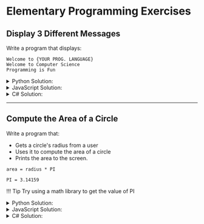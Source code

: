 # Elementary Programming Exercises

## Display 3 Different Messages

Write a program that displays:

```
Welcome to {YOUR PROG. LANGUAGE}
Welcome to Computer Science
Programming is Fun
```

<details>
  <summary>Python Solution:</summary>

```py linenums="1"
print('Welcome to Python!')
print('Welcome to Computer Science!')
print('Programming is Fun!')
```

</details>

<details>
  <summary>JavaScript Solution:</summary>

```js linenums="1"
alert('Welcome to JavaScript!')
console.log('Welcome to JavaScript!')

alert('Welcome to Computer Science!')
console.log('Welcome to Computer Science!')

alert('Programming is Fun!')
console.log('Programming is Fun!')
```

</details>

<details>
  <summary>C# Solution:</summary>

```csharp linenums="1"
Console.WriteLine("Welcome to C#!");
Console.WriteLine("Welcome to COmputer Science!");
Console.WriteLine("Programming is Fun!");
```

</details>

---

## Compute the Area of a Circle

Write a program that:

* Gets a circle's radius from a user
* Uses it to compute the area of a circle
* Prints the area to the screen.

```
area = radius * PI

PI = 3.14159
```

!!! Tip
    Try using a math library to get the value of PI

<details>
  <summary>Python Solution:</summary>

Solution #1

```py linenums="1"
radius = input('Enter the radius of a circle: ')

area = radius * radius * 3.14159

print(f'The area for the circle of radius {radius} is {area}')
```

Solution #2

```py linenums="1"
import math

radius = input('Enter the radius of a circle: ')

area = pow(radius, 2) * math.pi

print(f'The area for the circle of radius {radius} is {area}')
```

</details>

<details>
  <summary>JavaScript Solution:</summary>

Solution #1

```js linenums="1"
let radius = prompt('Enter the radius of a circle: ')

let area = radius * radius * 3.14159

alert(`The area for the circle of radius ${radius} is ${area}`)
console.log(`The area for the circle of radius ${radius} is ${area}`)
```

Solution #2

```js linenums="1"
let radius = prompt('Enter the radius of a circle: ')

let area = Math.pow(radius, 2) * Math.PI

alert(`The area for the circle of radius ${radius} is ${area}`)
console.log(`The area for the circle of radius ${radius} is ${area}`)
```

</details>

<details>
	<summary>C# Solution:</summary>

Solution #1

```csharp linenums="1"
string input;
int radius;

Console.WriteLine("Enter the radius of a circle: ");

input = Console.ReadLine();

radius = Convert.ToInt32(input);
double area = radius * radius * 3.14159;

Console.WriteLine("The area for the circle of radius {0} is {1}.", radius, area);
```

Solution #2

```csharp linenums="1"
string input;
int radius;

Console.WriteLine("Enter the Radius of a Circle: ");

input = Console.ReadLine();

radius = Convert.ToInt32(input);

double area = Math.Pow(radius, 2.0) * Math.PI;

Console.WriteLine("The area for the circle of radius {0} is {1}.", radius, area);
```

</details>

